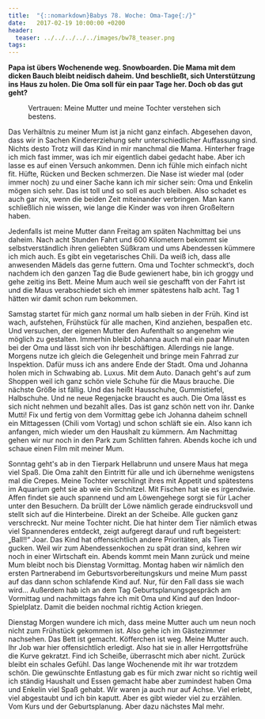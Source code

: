 ```yaml
---
title:  "{::nomarkdown}Babys 78. Woche: Oma-Tage{:/}"
date:   2017-02-19 10:00:00 +0200
header:
  teaser: ../../../../../images/bw78_teaser.png
tags:
---
```

**Papa ist übers Wochenende weg. Snowboarden. Die Mama mit dem dicken Bauch bleibt neidisch daheim. Und beschließt, sich Unterstützung ins Haus zu holen. Die Oma soll für ein paar Tage her. Doch ob das gut geht?**

<figure>
  <img src="../../../../../images/bw78.jpg" alt="">
  <figcaption>Vertrauen: Meine Mutter und meine Tochter verstehen sich bestens.</figcaption>
</figure>

Das Verhältnis zu meiner Mum ist ja nicht ganz einfach. Abgesehen davon, dass wir in Sachen Kindererziehung sehr unterschiedlicher Auffassung sind. Nichts desto Trotz will das Kind in mir manchmal die Mama. Hinterher frage ich mich fast immer, was ich mir eigentlich dabei gedacht habe. Aber ich lasse es auf einen Versuch ankommen. Denn ich fühle mich einfach nicht fit. Hüfte, Rücken und Becken schmerzen. Die Nase ist wieder mal (oder immer noch) zu und einer Sache kann ich mir sicher sein: Oma und Enkelin mögen sich sehr. Das ist toll und so soll es auch bleiben. Also schadet es auch gar nix, wenn die beiden Zeit miteinander verbringen. Man kann schließlich nie wissen, wie lange die Kinder was von ihren Großeltern haben.

Jedenfalls ist meine Mutter dann Freitag am späten Nachmittag bei uns daheim. Nach acht Stunden Fahrt und 600 Kilometern bekommt sie selbstverständlich ihren geliebten Süßkram und ums Abendessen kümmere ich mich auch. Es gibt ein vegetarisches Chili. Da weiß ich, dass alle anwesenden Mädels das gerne futtern. Oma und Tochter schmeckt‘s, doch nachdem ich den ganzen Tag die Bude gewienert habe, bin ich groggy und gehe zeitig ins Bett. Meine Mum auch weil sie geschafft von der Fahrt ist und die Maus verabschiedet sich eh immer spätestens halb acht. Tag 1 hätten wir damit schon rum bekommen.

Samstag startet für mich ganz normal um halb sieben in der Früh. Kind ist wach, aufstehen, Frühstück für alle machen, Kind anziehen, bespaßen etc. Und versuchen, der eigenen Mutter den Aufenthalt so angenehm wie möglich zu gestalten. Immerhin bleibt Johanna auch mal ein paar Minuten bei der Oma und lässt sich von ihr beschäftigen. Allerdings nie lange. Morgens nutze ich gleich die Gelegenheit und bringe mein Fahrrad zur Inspektion. Dafür muss ich ans andere Ende der Stadt. Oma und Johanna holen mich in Schwabing ab. Luxus. Mit dem Auto. Danach geht's auf zum Shoppen weil ich ganz schön viele Schuhe für die Maus brauche. Die nächste Größe ist fällig. Und das heißt Hausschuhe, Gummistiefel, Halbschuhe. Und ne neue Regenjacke braucht es auch. Die Oma lässt es sich nicht nehmen und bezahlt alles. Das ist ganz schön nett von ihr. Danke Mutti! Fix und fertig von dem Vormittag gebe ich Johanna daheim schnell ein Mittagessen (Chili vom Vortag) und schon schläft sie ein. Also kann ich anfangen, mich wieder um den Haushalt zu kümmern. Am Nachmittag gehen wir nur noch in den Park zum Schlitten fahren. Abends koche ich und schaue einen Film mit meiner Mum.

Sonntag geht's ab in den Tierpark Hellabrunn und unsere Maus hat mega viel Spaß. Die Oma zahlt den Eintritt für alle und ich übernehme wenigstens mal die Crepes. Meine Tochter verschlingt ihres mit Appetit und spätestens im Aquarium geht sie ab wie ein Schnitzel. Mit Fischen hat sie es irgendwie. Affen findet sie auch spannend und am Löwengehege sorgt sie für Lacher unter den Besuchern. Da brüllt der Löwe nämlich gerade eindrucksvoll und stellt sich auf die Hinterbeine. Direkt an der Scheibe. Alle gucken ganz verschreckt. Nur meine Tochter nicht. Die hat hinter dem Tier nämlich etwas viel Spannenderes entdeckt, zeigt aufgeregt darauf und ruft begeistert: „Ball!!“ Joar. Das Kind hat offensichtlich andere Prioritäten, als Tiere gucken. Weil wir zum Abendessenkochen zu spät dran sind, kehren wir noch in einer Wirtschaft ein. Abends kommt mein Mann zurück und meine Mum bleibt noch bis Dienstag Vormittag. Montag haben wir nämlich den ersten Partnerabend im Geburtsvorbereitungskurs und meine Mum passt auf das dann schon schlafende Kind auf. Nur, für den Fall dass sie wach wird… Außerdem hab ich an dem Tag Geburtsplanungsgespräch am Vormittag und nachmittags fahre ich mit Oma und Kind auf den Indoor-Spielplatz. Damit die beiden nochmal richtig Action kriegen.

Dienstag Morgen wundere ich mich, dass meine Mutter auch um neun noch nicht zum Frühstück gekommen ist. Also gehe ich im Gästezimmer nachsehen. Das Bett ist gemacht. Köfferchen ist weg. Meine Mutter auch. Ihr Job war hier offensichtlich erledigt. Also hat sie in aller Herrgottsfrühe die Kurve gekratzt. Find ich Scheiße, überrascht mich aber nicht. Zurück bleibt ein schales Gefühl. Das lange Wochenende mit ihr war trotzdem schön. Die gewünschte Entlastung gab es für mich zwar nicht so richtig weil ich ständig Haushalt und Essen gemacht habe aber zumindest haben Oma und Enkelin viel Spaß gehabt. Wir waren ja auch nur auf Achse. Viel erlebt, viel abgestaubt und ich bin kaputt. Aber es gibt wieder viel zu erzählen. Vom Kurs und der Geburtsplanung. Aber dazu nächstes Mal mehr.